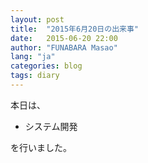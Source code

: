 ```yaml
---
layout: post
title:  "2015年6月20日の出来事"
date:   2015-06-20 22:00
author: "FUNABARA Masao"
lang: "ja"
categories: blog
tags: diary
---
```


本日は、

* システム開発

を行いました。
